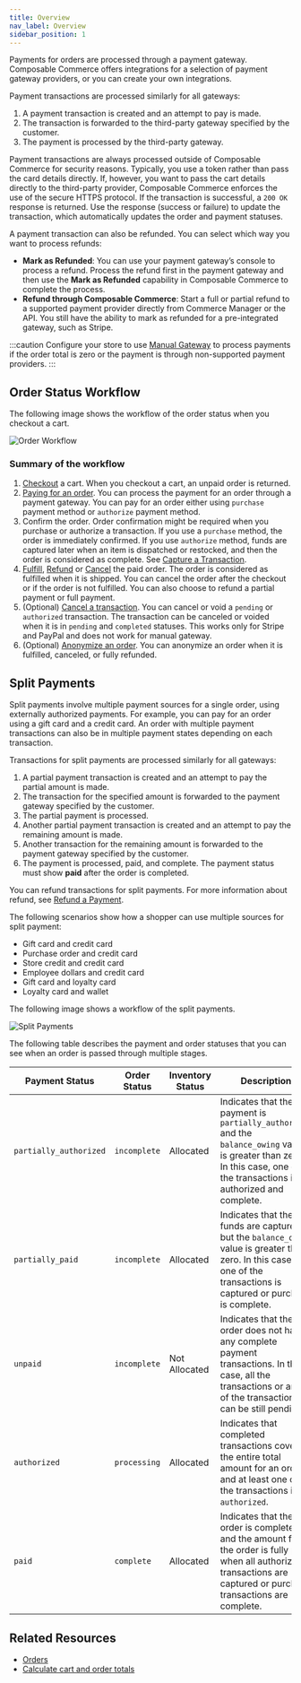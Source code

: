 ```yaml
---
title: Overview
nav_label: Overview
sidebar_position: 1
---
```


Payments for orders are processed through a payment gateway. Composable Commerce offers integrations for a selection of payment gateway providers, or you can create your own integrations.

Payment transactions are processed similarly for all gateways:

1. A payment transaction is created and an attempt to pay is made.
2. The transaction is forwarded to the third-party gateway specified by the customer.
3. The payment is processed by the third-party gateway.

Payment transactions are always processed outside of Composable Commerce for security reasons. Typically, you use a token rather than pass the card details directly. If, however, you want to pass the cart details directly to the third-party provider, Composable Commerce enforces the use of the secure HTTPS protocol. If the transaction is successful, a `200 OK` response is returned. Use the response (success or failure) to update the transaction, which automatically updates the order and payment statuses.

A payment transaction can also be refunded. You can select which way you want to process refunds:

- **Mark as Refunded**: You can use your payment gateway’s console to process a refund. Process the refund first in the payment gateway and then use the **Mark as Refunded** capability in Composable Commerce to complete the process.
- **Refund through Composable Commerce**: Start a full or partial refund to a supported payment provider directly from Commerce Manager or the API. You still have the ability to mark as refunded for a pre-integrated gateway, such as Stripe.

:::caution
Configure your store to use [Manual Gateway](/docs/commerce-cloud/payments/paying-for-an-order/manual-payments) to process payments if the order total is zero or the payment is through non-supported payment providers.
:::

## Order Status Workflow

The following image shows the workflow of the order status when you checkout a cart.

![Order Workflow](/assets/Order-Workflow.png)

### Summary of the workflow

1. [Checkout](/docs/commerce-cloud/checkout) a cart. When you checkout a cart, an unpaid order is returned.
1. [Paying for an order](/docs/commerce-cloud/payments/paying-for-an-order/overview). You can process the payment for an order through a payment gateway. You can pay for an order either using `purchase` payment method or `authorize` payment method.
1. Confirm the order. Order confirmation might be required when you purchase or authorize a transaction. If you use a `purchase` method, the order is immediately confirmed. If you use `authorize` method, funds are captured later when an item is dispatched or restocked, and then the order is considered as complete. See [Capture a Transaction](/docs/commerce-cloud/payments/transactions/capture-a-transaction).
1. [Fulfill](/docs/commerce-cloud/orders/orders-api/update-an-order#put-fulfill-an-order-by-id), [Refund](/docs/commerce-cloud/payments/transactions/refund-a-transaction) or [Cancel](/docs/commerce-cloud/orders/orders-api/update-an-order#put-cancel-an-order-by-id) the paid order. The order is considered as fulfilled when it is shipped. You can cancel the order after the checkout or if the order is not fulfilled. You can also choose to refund a partial payment or full payment.
1. (Optional) [Cancel a transaction](/docs/commerce-cloud/payments/transactions/cancel-a-transaction#post-cancel-a-transaction). You can cancel or void a `pending` or `authorized` transaction. The transaction can be canceled or voided when it is in `pending` and `completed` statuses. This works only for Stripe and PayPal and does not work for manual gateway.
1. (Optional) [Anonymize an order](/docs/commerce-cloud/orders/orders-cm#anonymizing-orders). You can anonymize an order when it is fulfilled, canceled, or fully refunded.

## Split Payments

Split payments involve multiple payment sources for a single order, using externally authorized payments. For example, you can pay for an order using a gift card and a credit card. An order with multiple payment transactions can also be in multiple payment states depending on each transaction.

Transactions for split payments are processed similarly for all gateways:

1. A partial payment transaction is created and an attempt to pay the partial amount is made.
2. The transaction for the specified amount is forwarded to the payment gateway specified by the customer.
3. The partial payment is processed.
4. Another partial payment transaction is created and an attempt to pay the remaining amount is made.
5. Another transaction for the remaining amount is forwarded to the payment gateway specified by the customer.
6. The payment is processed, paid, and complete. The payment status must show **paid** after the order is completed.

You can refund transactions for split payments. For more information about refund, see [Refund a Payment](/docs/commerce-cloud/payments/transactions/refund-a-transaction).

The following scenarios show how a shopper can use multiple sources for split payment:

- Gift card and credit card
- Purchase order and credit card
- Store credit and credit card
- Employee dollars and credit card
- Gift card and loyalty card
- Loyalty card and wallet

The following image shows a workflow of the split payments.

![Split Payments](/assets/split-payment-workflow.png)

The following table describes the payment and order statuses that you can see when an order is passed through multiple stages.

| Payment Status | Order Status | Inventory Status | Description |
| --- | --- | --- | --- |
| `partially_authorized` | `incomplete` | Allocated | Indicates that the payment is `partially_authorized` and the `balance_owing` value is greater than zero. In this case, one of the transactions is authorized and complete. |
| `partially_paid` | `incomplete` | Allocated | Indicates that the funds are captured but the `balance_owing` value is greater than zero. In this case, one of the transactions is captured or purchase is complete. |
| `unpaid` | `incomplete` | Not Allocated | Indicates that the order does not have any complete payment transactions. In this case, all the transactions or any of the transactions can be still pending. |
| `authorized` | `processing` | Allocated | Indicates that completed transactions cover the entire total amount for an order and at least one of the transactions is `authorized`. |
| `paid` | `complete` | Allocated | Indicates that the order is complete and the amount for the order is fully paid when all authorized transactions are captured or purchase transactions are complete. |

## Related Resources

- [Orders](/docs/commerce-cloud/orders)
- [Calculate cart and order totals](/guides/Carts/calculate-totals)
